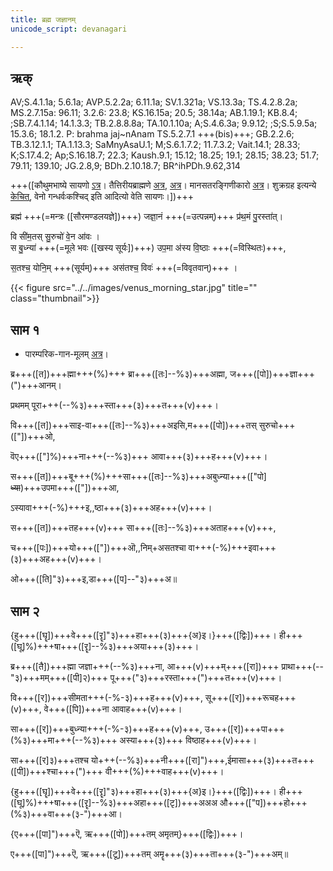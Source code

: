 ```yaml
---
title: ब्रह्म जज्ञानम्  
unicode_script: devanagari  

---   
```


## ऋक्

AV;S.4.1.1a; 5.6.1a; AVP.5.2.2a; 6.11.1a; SV.1.321a; VS.13.3a; TS.4.2.8.2a; MS.2.7.15a: 96.11; 3.2.6: 23.8; KS.16.15a; 20.5; 38.14a; AB.1.19.1; KB.8.4; ;SB.7.4.1.14; 14.1.3.3; TB.2.8.8.8a; TA.10.1.10a; A;S.4.6.3a; 9.9.12; ;S;S.5.9.5a; 15.3.6; 18.1.2. P: brahma jaj~nAnam TS.5.2.7.1 +++(bis)+++; GB.2.2.6; TB.3.12.1.1; TA.1.13.3; SaMnyAsaU.1; M;S.6.1.7.2; 11.7.3.2; Vait.14.1; 28.33; K;S.17.4.2; Ap;S.16.18.7; 22.3; Kaush.9.1; 15.12; 18.25; 19.1; 28.15; 38.23; 51.7; 79.11; 139.10; JG.2.8,9; BDh.2.10.18.7; BR^ihPDh.9.62,314

+++([कौथुमभाष्ये सायणो [ऽत्र](https://archive.org/details/SamaVedaSanhitaWithSayanabhashyaVolume1SatyavrataSamasrami1874bis_201804/page/n706&sa=D&ust=1542425956410000)। तैत्तिरीयब्राह्मणे [अत्र](https://archive.org/stream/Anandashram_Samskrita_Granthavali_Anandashram_Sanskrit_Series/ASS_037_Taittiriya_Brahmanam_with_Sayanabhashya_Part_2_-_Narayanasastri_Godbole_1898#page/n229/mode/2up&sa=D&ust=1542425956410000), [अत्र](https://archive.org/stream/taittiriya/taittiriya_brahmana_bhaskara_02#page/n569/mode/2up&sa=D&ust=1542425956411000)। मानसतरङ्गिणीकारो [अत्र](https://twitter.com/blog_supplement/status/1062936630602928128&sa=D&ust=1542425956411000)। शुक्रग्रह इत्यन्ये [केचित्](https://twitter.com/agnimaan/status/1014886758918512640&sa=D&ust=1542425956411000), वेनो गन्धर्वःकश्चिद् इति आदित्यो वेति सायणः।])+++

ब्रह्म॑ +++(=मन्त्रः ([सौरमण्डलयज्ञे])+++) जज्ञा॒नं +++(=उत्पन्नम्)+++ प्र॑थ॒मं पु॒रस्ता॑त्।

वि सी॑म॒तस् सु॒रुचो॑ वे॒न आ॑वः ।  
स बु॒ध्न्या॑ +++(=मूले भवः ([खस्य सूर्यः])+++) उप॒मा अ॑स्य वि॒ष्ठाः +++(=विस्थितः)+++,

स॒तश्च॒ योनि॒म् +++(सूर्यम्)+++ अस॑तश्च॒ विवः॑ +++(=विवृतवान्)+++  ।

{{< figure src="../../images/venus_morning_star.jpg" title="" class="thumbnail">}}

## साम १

- पारम्परिक-गान-मूलम् [अत्र](https://archive.org/stream/sAmaveda-jaiminIya-paravastu-paramparA-docs/UDAKA%20SAANTHI%20SAAMAANI%23mode/1up&sa=D&ust=1542425956412000)।
<div class="audioEmbed"  caption="रामानुजार्यः 1974 " src="https://archive
.org/download/jaiminIya-sAma-gAna-paravastu-tradition-rAmAnuja/brahma-jajJNAnam-1.mp3"></div>
<div class="audioEmbed"  caption="गोपालार्यः 2015  " src="https://archive
.org/download/jaiminIya-sAma-gAna-paravastu-tradition-gopAla-2015/brahma-jajJNAnam-1.mp3"></div>
<div class="audioEmbed"  caption="गोपाल-विश्वासयोर् अनुवचनम् 2018 1x" src="https://archive
.org/download/jaiminIya-sAma-gAna-paravastu-tradition-anuvachanam-gopAla-vishvAsa-2018/brahma-jajJNAnam-1.mp3"></div>
<div class="audioEmbed"  caption="गोपाल-विश्वासयोर् अनुवचनम् 2018 1.5x" src="https://archive
.org/download/jaiminIya-sAma-gAna-paravastu-tradition-anuvachanam-gopAla-vishvAsa-2018-150p-speed/brahma-jajJNAnam-1.mp3"></div>
<div class="audioEmbed"  caption="गोपालपवनयोर् अनुवचनम् 2015 1x" src="https://archive
.org/download/jaiminIya-sAma-gAna-paravastu-tradition-anuvachanam-gopAla-pavana-2015/brahma-jajJNAnam-1.mp3"></div>
<div class="audioEmbed"  caption="गोपालपवनयोर् अनुवचनम् 2015 1.5x" src="https://archive
.org/download/jaiminIya-sAma-gAna-paravastu-tradition-anuvachanam-gopAla-pavana-2015-150p-speed/brahma-jajJNAnam-1.mp3"></div>

ब्र+++([त])+++ह्मा+++(%)+++ ब्रा+++([तः]--%३)+++अह्मा, ज+++([पो])+++ज्ञा+++(")+++आनम्।

प्रथमम् पूरा+++(--%३)+++स्ता+++(३)+++त+++(v)+++।

वि+++([त])+++साइ-वा+++([तः]--%३)+++अइसि,म+++([पो])+++तस् सुरुचो+++(["])+++ओ,

वॆए+++(["]%)+++ना+++(--%३)+++ आवा+++(३)+++ह+++(v)+++।

स+++([त])+++बू+++(%)+++सा+++([तः]--%३)+++अबुध्न्या+++(["पो] ~~ध्या~~)+++उपमा+++(["])+++आ,

ऽस्यावा+++(-%)+++इ,,ष्ठा+++(३)+++अह+++(v)+++।

स+++([त])+++तह+++(v)+++ सा+++([तः]--%३)+++अताह+++(v)+++,

च+++([पः])+++यो+++(["])+++ऒ,,निम्+असतश्चा वा+++(-%)+++इवा+++(३)+++अह+++(v)+++।

ओ+++([ति]"३)+++इ,डा+++([प]--"३)+++अ॥

## साम २
<div class="audioEmbed"  caption="रामानुजार्यः 1974 " src="https://archive
.org/download/jaiminIya-sAma-gAna-paravastu-tradition-rAmAnuja/brahma-jajJNAnam-2.mp3"></div>
<div class="audioEmbed"  caption="गोपालार्यः 2015  " src="https://archive
.org/download/jaiminIya-sAma-gAna-paravastu-tradition-gopAla-2015/brahma-jajJNAnam-2.mp3"></div>
<div class="audioEmbed"  caption="गोपाल-विश्वासयोर् अनुवचनम् 2018 1x" src="https://archive
.org/download/jaiminIya-sAma-gAna-paravastu-tradition-anuvachanam-gopAla-vishvAsa-2018/brahma-jajJNAnam-2.mp3"></div>
<div class="audioEmbed"  caption="गोपाल-विश्वासयोर् अनुवचनम् 2018 1.5x" src="https://archive
.org/download/jaiminIya-sAma-gAna-paravastu-tradition-anuvachanam-gopAla-vishvAsa-2018-150p-speed/brahma-jajJNAnam-2.mp3"></div>
<div class="audioEmbed"  caption="गोपालपवनयोर् अनुवचनम् 2015 1x" src="https://archive
.org/download/jaiminIya-sAma-gAna-paravastu-tradition-anuvachanam-gopAla-pavana-2015/brahma-jajJNAnam-2.mp3"></div>
<div class="audioEmbed"  caption="गोपालपवनयोर् अनुवचनम् 2015 1.5x" src="https://archive
.org/download/jaiminIya-sAma-gAna-paravastu-tradition-anuvachanam-gopAla-pavana-2015-150p-speed/brahma-jajJNAnam-2.mp3"></div>

{हु+++([घॄ])+++वे+++([रॄ]"३)+++हा+++(३)+++{अ}इ।}+++([द्विः])+++। ही+++([घू]%)+++षा+++([रॄ]--%३)+++अया+++(३)+++।

ब्र+++([तै])+++ह्मा जज्ञा+++(--%३)+++ना, आ+++(v)+++म्+++([रा])+++ प्राथा+++(--"३)+++मम्+++([पी]२)+++ पू+++("३)+++रस्ता+++(")+++त+++(v)+++।

वि+++([र])+++सीमता+++(-%-३)+++ह+++(v)+++, सू+++([र])+++रूचह+++(v)+++, वे+++([पि])+++ना आवाह+++(v)+++।

सा+++([र])+++बुध्न्या+++(-%-३)+++ह+++(v)+++, उ+++([र])+++पा+++(%३)+++मा+++(--%३)+++ अस्या+++(३)+++ विष्ठाह+++(v)+++।

सा+++([र]३)+++तश्च यो+++(--%३)+++नी+++([रा]")+++,ईमासा+++(३)+++त+++([पी])+++श्चा+++(")+++ वी+++(%)+++वाह+++(v)+++।

{हु+++([घॄ])+++वे+++([रॄ]"३)+++हा+++(३)+++{अ}इ।}+++([द्विः])+++। ही+++([घू]%)+++षा+++([रॄ]--%३)+++अहा+++([टृ])+++अअअ औ+++(["प])+++हो+++(%३)+++वा+++(३-")+++आ।

{ए+++([पा]")+++ऎ, ऋ+++([पो])+++तम् अमृतम्}+++([द्विः])+++।

ए+++([पा]")+++ऎ, ऋ+++([टू])+++तम् अमॄ+++(३)+++ता+++(३-")+++अम्॥